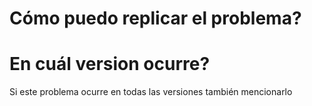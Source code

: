 # Cómo puedo replicar el problema?
# En cuál version ocurre?
Si este problema ocurre en todas las versiones también mencionarlo
